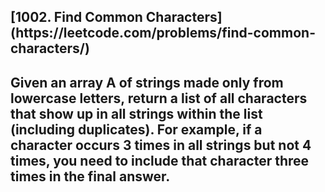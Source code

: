<h2>[1002. Find Common Characters](https://leetcode.com/problems/find-common-characters/)<h2>

Given an array A of strings made only from lowercase letters, return a list of all characters that show up in all strings within the list (including duplicates).
For example, if a character occurs 3 times in all strings but not 4 times, you need to include that character three times in the final answer.